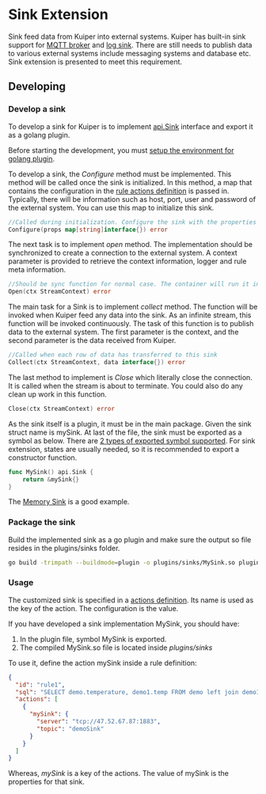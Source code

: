 # Sink Extension

Sink feed data from Kuiper into external systems. Kuiper has built-in sink support for [MQTT broker](../rules/sinks/mqtt.md) and [log sink](../rules/sinks/logs.md). There are still needs to publish data to various external systems include messaging systems and database etc. Sink extension is presented to meet this requirement.

## Developing

### Develop a sink

To develop a sink for Kuiper is to implement [api.Sink](../../../xstream/api/stream.go) interface and export it as a golang plugin.

Before starting the development, you must [setup the environment for golang plugin](overview.md#setup-the-plugin-developing-environment). 

To develop a sink, the _Configure_ method must be implemented. This method will be called once the sink is initialized. In this method, a map that contains the configuration in the [rule actions definition](../rules/overview.md#actions) is passed in. Typically, there will be information such as host, port, user and password of the external system. You can use this map to initialize this sink.

```go
//Called during initialization. Configure the sink with the properties from action definition 
Configure(props map[string]interface{}) error
```
The next task is to implement _open_ method. The implementation should be synchronized to create a connection to the external system. A context parameter is provided to retrieve the context information, logger and rule meta information.
```go
//Should be sync function for normal case. The container will run it in go func
Open(ctx StreamContext) error
```  

The main task for a Sink is to implement _collect_ method. The function will be invoked when Kuiper feed any data into the sink. As an infinite stream, this function will be invoked continuously. The task of this function is to publish data to the external system. The first parameter is the context, and the second parameter is the data received from Kuiper.

```go
//Called when each row of data has transferred to this sink
Collect(ctx StreamContext, data interface{}) error
```  

The last method to implement is _Close_ which literally close the connection. It is called when the stream is about to terminate. You could also do any clean up work in this function.

```go
Close(ctx StreamContext) error
```

As the sink itself is a plugin, it must be in the main package. Given the sink struct name is mySink. At last of the file, the sink must be exported as a symbol as below. There are [2 types of exported symbol supported](overview.md#plugin-development). For sink extension, states are usually needed, so it is recommended to export a constructor function.

```go
func MySink() api.Sink {
	return &mySink{}
}
```

The [Memory Sink](../../../plugins/sinks/memory.go) is a good example.

### Package the sink
Build the implemented sink as a go plugin and make sure the output so file resides in the plugins/sinks folder.

```bash
go build -trimpath --buildmode=plugin -o plugins/sinks/MySink.so plugins/sinks/my_sink.go
```

### Usage

The customized sink is specified in a [actions definition](../rules/overview.md#actions). Its name is used as the key of the action. The configuration is the value.

If you have developed a sink implementation MySink, you should have:
1. In the plugin file, symbol MySink is exported.
2. The compiled MySink.so file is located inside _plugins/sinks_

To use it, define the action mySink inside a rule definition:
```json
{
  "id": "rule1",
  "sql": "SELECT demo.temperature, demo1.temp FROM demo left join demo1 on demo.timestamp = demo1.timestamp where demo.temperature > demo1.temp GROUP BY demo.temperature, HOPPINGWINDOW(ss, 20, 10)",
  "actions": [
    {
      "mySink": {
        "server": "tcp://47.52.67.87:1883",
        "topic": "demoSink"
      }
    }
  ]
}
```
Whereas, _mySink_ is a key of the actions. The value of mySink is the properties for that sink.